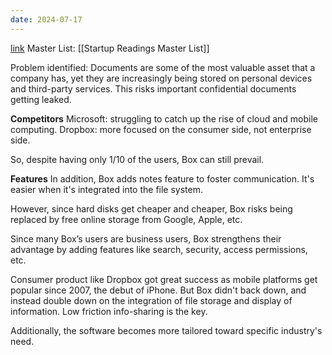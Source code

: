 ```yaml
---
date: 2024-07-17
---
```

[link](https://www.technologyreview.com/2013/11/29/251670/the-continuous-productivity-of-aaron-levie/)
Master List: [[Startup Readings Master List]]

Problem identified: Documents are some of the most valuable asset that a company has, yet they are increasingly being stored on personal devices and third-party services. This risks important confidential documents getting leaked.

**Competitors**
Microsoft: struggling to catch up the rise of cloud and mobile computing.
Dropbox: more focused on the consumer side, not enterprise side.

So, despite having only 1/10 of the users, Box can still prevail.

**Features**
In addition, Box adds notes feature to foster communication. It's easier when it's integrated into the file system.

However, since hard disks get cheaper and cheaper, Box risks being replaced by free online storage from Google, Apple, etc. 

Since many Box’s users are business users, Box strengthens their advantage by adding features like search, security, access permissions, etc.

Consumer product like Dropbox got great success as mobile platforms get popular since 2007, the debut of iPhone. But Box didn't back down, and instead double down on the integration of file storage and display of information. Low friction info-sharing is the key.

Additionally, the software becomes more tailored toward specific industry's need.


